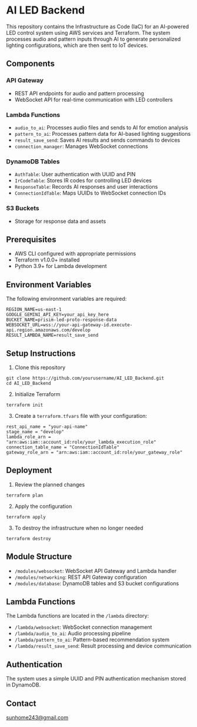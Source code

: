 # AI LED Backend

This repository contains the Infrastructure as Code (IaC) for an AI-powered LED control system using AWS services and Terraform. The system processes audio and pattern inputs through AI to generate personalized lighting configurations, which are then sent to IoT devices.


## Components

### API Gateway
- REST API endpoints for audio and pattern processing
- WebSocket API for real-time communication with LED controllers

### Lambda Functions
- `audio_to_ai`: Processes audio files and sends to AI for emotion analysis
- `pattern_to_ai`: Processes pattern data for AI-based lighting suggestions
- `result_save_send`: Saves AI results and sends commands to devices
- `connection_manager`: Manages WebSocket connections

### DynamoDB Tables
- `AuthTable`: User authentication with UUID and PIN
- `IrCodeTable`: Stores IR codes for controlling LED devices
- `ResponseTable`: Records AI responses and user interactions
- `ConnectionIdTable`: Maps UUIDs to WebSocket connection IDs

### S3 Buckets
- Storage for response data and assets

## Prerequisites

- AWS CLI configured with appropriate permissions
- Terraform v1.0.0+ installed
- Python 3.9+ for Lambda development

## Environment Variables

The following environment variables are required:

```
REGION_NAME=us-east-1
GOOGLE_GEMINI_API_KEY=your_api_key_here
BUCKET_NAME=prisim-led-proto-response-data
WEBSOCKET_URL=wss://your-api-gateway-id.execute-api.region.amazonaws.com/develop
RESULT_LAMBDA_NAME=result_save_send
```

## Setup Instructions

1. Clone this repository
```
git clone https://github.com/yourusername/AI_LED_Backend.git
cd AI_LED_Backend
```

2. Initialize Terraform
```
terraform init
```

3. Create a `terraform.tfvars` file with your configuration:
```
rest_api_name = "your-api-name"
stage_name = "develop"
lambda_role_arn = "arn:aws:iam::account_id:role/your_lambda_execution_role"
connection_table_name = "ConnectionIdTable"
gateway_role_arn = "arn:aws:iam::account_id:role/your_gateway_role"
```

## Deployment

1. Review the planned changes
```
terraform plan
```

2. Apply the configuration
```
terraform apply
```

3. To destroy the infrastructure when no longer needed
```
terraform destroy
```

## Module Structure

- `/modules/websocket`: WebSocket API Gateway and Lambda handler
- `/modules/networking`: REST API Gateway configuration
- `/modules/database`: DynamoDB tables and S3 bucket configurations

## Lambda Functions

The Lambda functions are located in the `/lambda` directory:

- `/lambda/websocket`: WebSocket connection management
- `/lambda/audio_to_ai`: Audio processing pipeline
- `/lambda/pattern_to_ai`: Pattern-based recommendation system
- `/lambda/result_save_send`: Result processing and device communication

## Authentication

The system uses a simple UUID and PIN authentication mechanism stored in DynamoDB.

## Contact

sunhome243@gmail.com